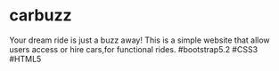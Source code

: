 # carbuzz
Your dream ride is just a buzz away!
This is a simple website that allow users access or hire cars,for functional rides.
#bootstrap5.2
#CSS3
#HTML5 
